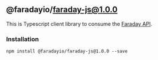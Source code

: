 ## @faradayio/faraday-js@1.0.0

This is Typescript client library to consume the [Faraday API](https://developer.faraday.ai). 

### Installation

```
npm install @faradayio/faraday-js@1.0.0 --save
```
